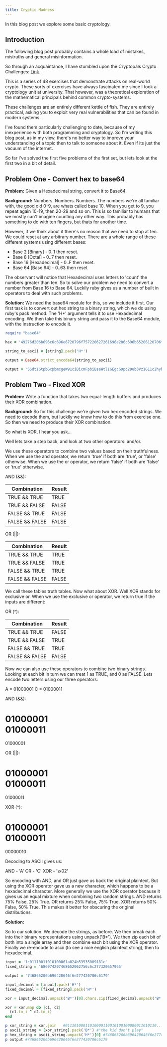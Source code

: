 ```yaml
---
title: Cryptic Madness
---
```

In this blog post we explore some basic cryptology.

## Introduction

The following blog post probably contains a whole load of mistakes, mistruths and general misinformation.

So through an acquaintance, I have stumbled upon the Cryptopals Crypto Challenges: [Link](http://cryptopals.com/).

This is a series of 48 exercises that demonstrate attacks on real-world crypto. These sorts of exercises have always fascinated me since I took a cryptology unit at university. That however, was a theoretical exploration of the mathematical principals behind common crypto-systems.

These challenges are an entirely different kettle of fish. They are entirely practical, asking you to exploit very real vulnerabilities that can be found in modern systems.

I've found them particularly challenging to date, because of my inexperience with both programming and cryptology. So I'm writing this blog post, as in my view, there's no better way to improve your understanding of a topic then to talk to someone about it. Even if its just the vacuum of the internet.

So far I've solved the first five problems of the first set, but lets look at the first two in a bit of detail.

## Problem One - Convert hex to base64

**Problem:** Given a Hexadecimal string, convert it to Base64.

**Background:** Numbers. Numbers. Numbers. The numbers we're all familiar with, the good old 0-9, are whats called base 10. When you get to 9, you repeat again 10-19, then 20-29 and so on. This is so familiar to humans that we mostly can't imagine counting any other way. This probably has something to do with ten fingers, but thats for another time.

However, if we think about it there's no reason that we need to stop at ten. We could reset at any arbitrary number. There are a whole range of these different systems using different bases:
- Base 2 [Binary] - 0..1 then reset.
- Base 8 [Octal] - 0..7 then reset.
- Base 16 [Hexadecimal] - 0..F then reset.
- Base 64 [Base 64] - 0..63 then reset

The observant will notice that Hexadecimal uses letters to 'count' the numbers greater than ten. So to solve our problem we need to convert a number from Base 16 to Base 64. Luckily ruby gives us a number of built in operators to deal with such problems.  

**Solution:**
We need the base64 module for this, so we include it first. Our first task is to convert out hex string to a binary string, which we do using ruby's pack method. The 'H*' argument tells it to use Hexadecimal encoding. We then take this binary string and pass it to the Base64 module, with the instruction to encode it.

```ruby
require "base64"

hex = '49276d206b696c6c696e6720796f757220627261696e206c696b65206120706f69736f6e6f7573206d757368726f6f6d'

string_to_ascii = [string].pack('H*')

output = Base64.strict_encode64(string_to_ascii)

output = 'SSdtIGtpbGxpbmcgeW91ciBicmFpbiBsaWtlIGEgcG9pc29ub3VzIG11c2hyb29t'
```

## Problem Two - Fixed XOR

**Problem:** Write a function that takes two equal-length buffers and produces their XOR combination.

**Background:** So for this challenge we're given two hex encoded strings. We need to decode them, but luckily we know how to do this from exercise one. So then we need to produce their XOR combination.

So what is XOR, I hear you ask...

Well lets take a step back, and look at two other operators: and/or.

We use these operators to combine two values based on their truthfulness.
When we use the and operator, we return 'true' if both are 'true', or 'false' otherwise.
When we use the or operator, we return 'false' if both are 'false' or 'true' otherwise.

AND (&&):

|Combination|Result|
| --- | --- |
| TRUE && TRUE | TRUE |
| TRUE && FALSE | FALSE |
| FALSE && TRUE | FALSE |
| FALSE && FALSE | FALSE |  


OR (||):

|Combination|Result|
| --- | --- |
| TRUE && TRUE | TRUE |
| TRUE && FALSE | TRUE |
| FALSE && TRUE | TRUE |
| FALSE && FALSE | FALSE |   

We call these tables truth tables. Now what about XOR. Well XOR stands for exclusive or.
When we use the exclusive or operator, we return true if the inputs are different:

OR (^):

|Combination|Result|
| --- | --- |
| TRUE && TRUE | FALSE |
| TRUE && FALSE | TRUE |
| FALSE && TRUE | TRUE |
| FALSE && FALSE | FALSE |   

Now we can also use these operators to combine two binary strings. Looking at each bit in turn we can treat 1 as TRUE, and 0 as FALSE. Lets encode two letters using our three operators:

A = 01000001
C = 01000011

AND (&&):

01000001   
01000011   
========     
01000001   

OR (||):

01000001   
01000011   
========      
01000011   

XOR (^):

01000001   
01000011   
========      
00000010

Decoding to ASCII gives us:

AND - 'A'
OR - 'C'
XOR - '\x02'

So encoding with AND, and OR just gave us back the original plaintext. But using the XOR operator gave us a new character, which happens to be a hexadecimal character. More generally we use the XOR operator because it gives us an equal mixture when combining two random strings.
AND returns 75% False, 25% True.
OR returns 25% False, 75% True.
XOR returns 50% False, 50% True.
This makes it better for obscuring the original distributions.

**Solution:**

So to our solution. We decode the strings, as before. We then break each into their binary representations using unpack('B*'). We then zip each bit of both into a single array and then combine each bit using the XOR operator. Finally we re-encode to ascii (to see a nice english plaintext string), then to hexadecimal.

```ruby
input = '1c0111001f010100061a024b53535009181c'
fixed_string = '686974207468652062756c6c277320657965'

output = '746865206b696420646f6e277420706c6179'

input_decimal = [input].pack('H*')
fixed_decimal = [fixed_string].pack('H*')

xor = input_decimal.unpack('B*')[0].chars.zip(fixed_decimal.unpack('B*')[0].chars)

xor = xor.map do |c1, c2|
  (c1.to_i ^ c2.to_i)
end

p xor_string = xor.join   #01110100011010000110010100100000011010110...
p ascii_string = [xor_string].pack('B*') #"the kid don't play"
p hex_string = ascii_string.unpack('H*')[0] #746865206b696420646f6e277420706c6179
p output #746865206b696420646f6e277420706c6179

```
